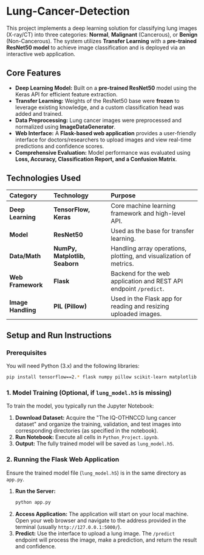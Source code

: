 # Lung-Cancer-Detection

This project implements a deep learning solution for classifying lung images (X-ray/CT) into three categories: **Normal**, **Malignant** (Cancerous), or **Benign** (Non-Cancerous). The system utilizes **Transfer Learning** with a **pre-trained ResNet50 model** to achieve image classification and is deployed via an interactive web application.

## Core Features

  * **Deep Learning Model:** Built on a **pre-trained ResNet50** model using the Keras API for efficient feature extraction.
  * **Transfer Learning:** Weights of the ResNet50 base were **frozen** to leverage existing knowledge, and a custom classification head was added and trained.
  * **Data Preprocessing:** Lung cancer images were preprocessed and normalized using **ImageDataGenerator**.
  * **Web Interface:** A **Flask-based web application** provides a user-friendly interface for doctors/researchers to upload images and view real-time predictions and confidence scores.
  * **Comprehensive Evaluation:** Model performance was evaluated using **Loss, Accuracy, Classification Report, and a Confusion Matrix**.

## Technologies Used

| Category | Technology | Purpose |
| :--- | :--- | :--- |
| **Deep Learning** | **TensorFlow, Keras** | Core machine learning framework and high-level API. |
| **Model** | **ResNet50** | Used as the base for transfer learning. |
| **Data/Math** | **NumPy, Matplotlib, Seaborn** | Handling array operations, plotting, and visualization of metrics. |
| **Web Framework** | **Flask** | Backend for the web application and REST API endpoint `/predict`. |
| **Image Handling** | **PIL (Pillow)** | Used in the Flask app for reading and resizing uploaded images. |

## Setup and Run Instructions

### Prerequisites

You will need Python (3.x) and the following libraries:

```bash
pip install tensorflow==2.* flask numpy pillow scikit-learn matplotlib seaborn
```

### 1\. Model Training (Optional, if `lung_model.h5` is missing)

To train the model, you typically run the Jupyter Notebook:

1.  **Download Dataset:** Acquire the "The IQ-OTHNCCD lung cancer dataset" and organize the training, validation, and test images into corresponding directories (as specified in the notebook).
2.  **Run Notebook:** Execute all cells in `Python_Project.ipynb`.
3.  **Output:** The fully trained model will be saved as `lung_model.h5`.

### 2\. Running the Flask Web Application

Ensure the trained model file (`lung_model.h5`) is in the same directory as `app.py`.

1.  **Run the Server:**
    ```bash
    python app.py
    ```
2.  **Access Application:** The application will start on your local machine. Open your web browser and navigate to the address provided in the terminal (usually `http://127.0.0.1:5000/`).
3.  **Predict:** Use the interface to upload a lung image. The `/predict` endpoint will process the image, make a prediction, and return the result and confidence.
